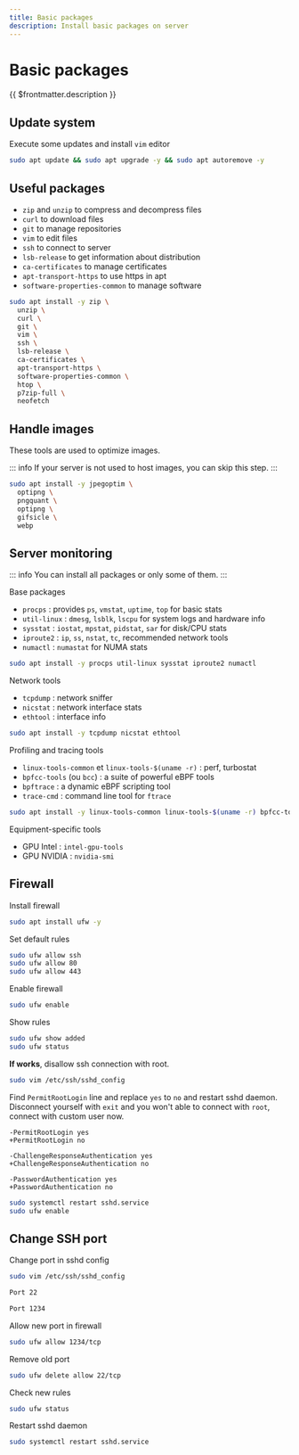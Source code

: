 ```yaml
---
title: Basic packages
description: Install basic packages on server
---
```


# Basic packages

{{ $frontmatter.description }}

## Update system

Execute some updates and install `vim` editor

```sh
sudo apt update && sudo apt upgrade -y && sudo apt autoremove -y
```

## Useful packages

- `zip` and `unzip` to compress and decompress files
- `curl` to download files
- `git` to manage repositories
- `vim` to edit files
- `ssh` to connect to server
- `lsb-release` to get information about distribution
- `ca-certificates` to manage certificates
- `apt-transport-https` to use https in apt
- `software-properties-common` to manage software

```sh
sudo apt install -y zip \
  unzip \
  curl \
  git \
  vim \
  ssh \
  lsb-release \
  ca-certificates \
  apt-transport-https \
  software-properties-common \
  htop \
  p7zip-full \
  neofetch
```

## Handle images

These tools are used to optimize images.

::: info
If your server is not used to host images, you can skip this step.
:::

```sh
sudo apt install -y jpegoptim \
  optipng \
  pngquant \
  optipng \
  gifsicle \
  webp
```

## Server monitoring

::: info
You can install all packages or only some of them.
:::

Base packages

- `procps` : provides `ps`, `vmstat`, `uptime`, `top` for basic stats
- `util-linux` : `dmesg`, `lsblk`, `lscpu` for system logs and hardware info
- `sysstat` : `iostat`, `mpstat`, `pidstat`, `sar` for disk/CPU stats
- `iproute2` : `ip`, `ss`, `nstat`, `tc`, recommended network tools
- `numactl` : `numastat` for NUMA stats

```sh
sudo apt install -y procps util-linux sysstat iproute2 numactl
```

Network tools

- `tcpdump` : network sniffer
- `nicstat` : network interface stats
- `ethtool` : interface info

```sh
sudo apt install -y tcpdump nicstat ethtool
```

Profiling and tracing tools

- `linux-tools-common` et `linux-tools-$(uname -r)` : perf, turbostat
- `bpfcc-tools` (ou `bcc`) : a suite of powerful eBPF tools
- `bpftrace` : a dynamic eBPF scripting tool
- `trace-cmd` : command line tool for `ftrace`

```sh
sudo apt install -y linux-tools-common linux-tools-$(uname -r) bpfcc-tools bpftrace trace-cmd
```

Equipment-specific tools

- GPU Intel : `intel-gpu-tools`
- GPU NVIDIA : `nvidia-smi`

## Firewall

Install firewall

```sh
sudo apt install ufw -y
```

Set default rules

```sh
sudo ufw allow ssh
sudo ufw allow 80
sudo ufw allow 443
```

Enable firewall

```sh
sudo ufw enable
```

Show rules

```sh
sudo ufw show added
sudo ufw status
```

**If works**, disallow ssh connection with root.

```sh
sudo vim /etc/ssh/sshd_config
```

Find `PermitRootLogin` line and replace `yes` to `no` and restart sshd daemon. Disconnect yourself with `exit` and you won't able to connect with `root`, connect with custom user now.

```diff[/etc/ssh/sshd_config]
-PermitRootLogin yes
+PermitRootLogin no

-ChallengeResponseAuthentication yes
+ChallengeResponseAuthentication no

-PasswordAuthentication yes
+PasswordAuthentication no
```

```sh
sudo systemctl restart sshd.service
sudo ufw enable
```

## Change SSH port

Change port in sshd config

```sh
sudo vim /etc/ssh/sshd_config
```

```sh [/etc/ssh/sshd_config]
Port 22
```

```sh [/etc/ssh/sshd_config]
Port 1234
```

Allow new port in firewall

```sh
sudo ufw allow 1234/tcp
```

Remove old port

```sh
sudo ufw delete allow 22/tcp
```

Check new rules

```sh
sudo ufw status
```

Restart sshd daemon

```sh
sudo systemctl restart sshd.service
```
